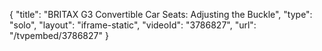 {
    "title": "BRITAX G3 Convertible Car Seats: Adjusting the Buckle",
    "type": "solo",
    "layout": "iframe-static",
    "videoId": "3786827",
    "url": "\/tvpembed\/3786827"
}